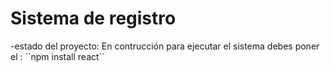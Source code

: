 <h1>Sistema de registro</h1>
-estado del proyecto: En contrucción
para ejecutar el sistema debes poner el :
``npm install react``
